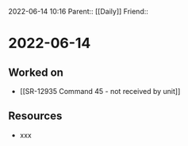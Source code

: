 2022-06-14 10:16
Parent:: [[Daily]] 
Friend:: 

# 2022-06-14

## Worked on

- [[SR-12935 Command 45 - not received by unit]]

## Resources

- xxx
